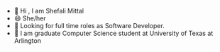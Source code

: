 - 👋 Hi , I am Shefali Mittal
- 😄 She/her
- 👀 Looking for full time roles as Software Developer.
- 🌱 I am graduate Computer Science student at University of Texas at Arlington

<!--
**SMitta11/SMitta11** is a ✨ _special_ ✨ repository because its `README.md` (this file) appears on your GitHub profile.

Here are some ideas to get you started:

- 🔭 I’m currently working on ...
- 
- 👯 I’m looking to collaborate on ...
- 🤔 I’m looking for help with ...
- 💬 Ask me about ...
- 📫 How to reach me: ...
- 
- ⚡ Fun fact: ...
-->
